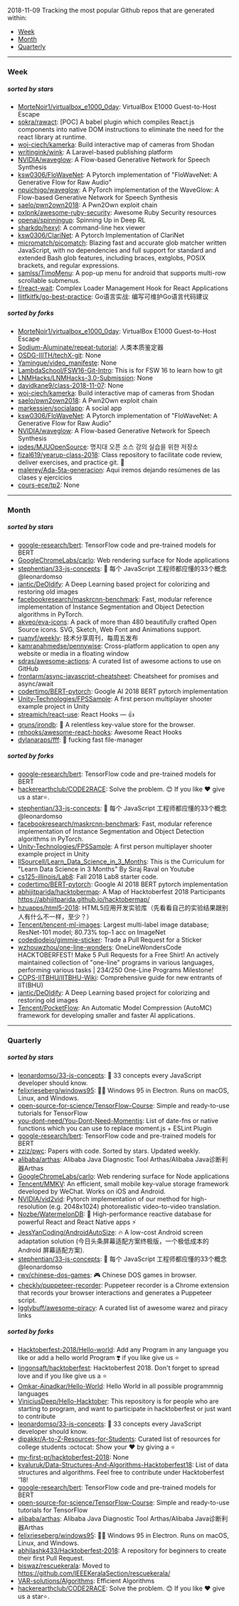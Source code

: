 2018-11-09
Tracking the most popular Github repos that are generated within: 
* [Week](https://github.com/polebug/github_trending_spider/blob/master/2018-11-09.md#week)
* [Month](https://github.com/polebug/github_trending_spider/blob/master/2018-11-09.md#month)
* [Quarterly](https://github.com/polebug/github_trending_spider/blob/master/2018-11-09.md#quarterly)
--- 
### Week 
##### sorted by stars 
* [MorteNoir1/virtualbox_e1000_0day](https://github.com/MorteNoir1/virtualbox_e1000_0day): VirtualBox E1000 Guest-to-Host Escape
* [sokra/rawact](https://github.com/sokra/rawact): [POC] A babel plugin which compiles React.js components into native DOM instructions to eliminate the need for the react library at runtime.
* [woj-ciech/kamerka](https://github.com/woj-ciech/kamerka): Build interactive map of cameras from Shodan
* [writingink/wink](https://github.com/writingink/wink): A Laravel-based publishing platform
* [NVIDIA/waveglow](https://github.com/NVIDIA/waveglow): A Flow-based Generative Network for Speech Synthesis
* [ksw0306/FloWaveNet](https://github.com/ksw0306/FloWaveNet): A Pytorch implementation of "FloWaveNet: A Generative Flow for Raw Audio"
* [npuichigo/waveglow](https://github.com/npuichigo/waveglow): A PyTorch implementation of the WaveGlow: A Flow-based Generative Network for Speech Synthesis
* [saelo/pwn2own2018](https://github.com/saelo/pwn2own2018): A Pwn2Own exploit chain
* [pxlpnk/awesome-ruby-security](https://github.com/pxlpnk/awesome-ruby-security): Awesome Ruby Security resources
* [openai/spinningup](https://github.com/openai/spinningup): Spinning Up in Deep RL
* [sharkdp/hexyl](https://github.com/sharkdp/hexyl): A command-line hex viewer
* [ksw0306/ClariNet](https://github.com/ksw0306/ClariNet): A Pytorch Implementation of ClariNet
* [micromatch/picomatch](https://github.com/micromatch/picomatch): Blazing fast and accurate glob matcher written JavaScript, with no dependencies and full support for standard and extended Bash glob features, including braces, extglobs, POSIX brackets, and regular expressions.
* [samlss/TimoMenu](https://github.com/samlss/TimoMenu):  A pop-up menu for android that supports multi-row scrollable submenus.
* [f/react-wait](https://github.com/f/react-wait): Complex Loader Management Hook for React Applications
* [llitfkitfk/go-best-practice](https://github.com/llitfkitfk/go-best-practice): Go语言实战:  编写可维护Go语言代码建议
##### sorted by forks 
* [MorteNoir1/virtualbox_e1000_0day](https://github.com/MorteNoir1/virtualbox_e1000_0day): VirtualBox E1000 Guest-to-Host Escape
* [Sodium-Aluminate/repeat-tutorial](https://github.com/Sodium-Aluminate/repeat-tutorial): 人类本质鉴定器
* [OSDG-IIITH/techX-git](https://github.com/OSDG-IIITH/techX-git): None
* [Yamingue/video_manifeste](https://github.com/Yamingue/video_manifeste): None
* [LambdaSchool/FSW16-Git-Intro](https://github.com/LambdaSchool/FSW16-Git-Intro): This is for FSW 16 to learn how to git
* [LNMHacks/LNMHacks-3.0-Submission](https://github.com/LNMHacks/LNMHacks-3.0-Submission): None
* [davidkane9/class-2018-11-07](https://github.com/davidkane9/class-2018-11-07): None
* [woj-ciech/kamerka](https://github.com/woj-ciech/kamerka): Build interactive map of cameras from Shodan
* [saelo/pwn2own2018](https://github.com/saelo/pwn2own2018): A Pwn2Own exploit chain
* [markessien/socialapp](https://github.com/markessien/socialapp): A social app
* [ksw0306/FloWaveNet](https://github.com/ksw0306/FloWaveNet): A Pytorch implementation of "FloWaveNet: A Generative Flow for Raw Audio"
* [NVIDIA/waveglow](https://github.com/NVIDIA/waveglow): A Flow-based Generative Network for Speech Synthesis
* [iodes/MJUOpenSource](https://github.com/iodes/MJUOpenSource): 명지대 오픈 소스 강의 실습을 위한 저장소
* [fizal619/yearup-class-2018](https://github.com/fizal619/yearup-class-2018): Class repository to facilitate code review, deliver exercises, and practice git. 🎸
* [malerey/Ada-5ta-generacion](https://github.com/malerey/Ada-5ta-generacion): Aqui iremos dejando resúmenes de las clases y ejercicios 
* [cours-ece/tp2](https://github.com/cours-ece/tp2): None
--- 
### Month 
##### sorted by stars 
* [google-research/bert](https://github.com/google-research/bert): TensorFlow code and pre-trained models for BERT
* [GoogleChromeLabs/carlo](https://github.com/GoogleChromeLabs/carlo): Web rendering surface for Node applications
* [stephentian/33-js-concepts](https://github.com/stephentian/33-js-concepts): :scroll: 每个 JavaScript 工程师都应懂的33个概念 @leonardomso
* [jantic/DeOldify](https://github.com/jantic/DeOldify): A Deep Learning based project for colorizing and restoring old images
* [facebookresearch/maskrcnn-benchmark](https://github.com/facebookresearch/maskrcnn-benchmark): Fast, modular reference implementation of Instance Segmentation and Object Detection algorithms in PyTorch.
* [akveo/eva-icons](https://github.com/akveo/eva-icons): A pack of more than 480 beautifully crafted Open Source icons. SVG, Sketch, Web Font and Animations support.
* [ruanyf/weekly](https://github.com/ruanyf/weekly): 技术分享周刊，每周五发布
* [kamranahmedse/pennywise](https://github.com/kamranahmedse/pennywise): Cross-platform application to open any website or media in a floating window
* [sdras/awesome-actions](https://github.com/sdras/awesome-actions): A curated list of awesome actions to use on GitHub
* [frontarm/async-javascript-cheatsheet](https://github.com/frontarm/async-javascript-cheatsheet): Cheatsheet for promises and async/await
* [codertimo/BERT-pytorch](https://github.com/codertimo/BERT-pytorch): Google AI 2018 BERT pytorch implementation
* [Unity-Technologies/FPSSample](https://github.com/Unity-Technologies/FPSSample): A first person multiplayer shooter example project in Unity
* [streamich/react-use](https://github.com/streamich/react-use): React Hooks — 👍
* [gruns/irondb](https://github.com/gruns/irondb): :nut_and_bolt: A relentless key-value store for the browser.
* [rehooks/awesome-react-hooks](https://github.com/rehooks/awesome-react-hooks): Awesome React Hooks
* [dylanaraps/fff](https://github.com/dylanaraps/fff): :rocket: fucking fast file-manager
##### sorted by forks 
* [google-research/bert](https://github.com/google-research/bert): TensorFlow code and pre-trained models for BERT
* [hackerearthclub/CODE2RACE](https://github.com/hackerearthclub/CODE2RACE):  Solve the problem. 😊 If you like ❤ give us a star⭐.
* [stephentian/33-js-concepts](https://github.com/stephentian/33-js-concepts): :scroll: 每个 JavaScript 工程师都应懂的33个概念 @leonardomso
* [facebookresearch/maskrcnn-benchmark](https://github.com/facebookresearch/maskrcnn-benchmark): Fast, modular reference implementation of Instance Segmentation and Object Detection algorithms in PyTorch.
* [Unity-Technologies/FPSSample](https://github.com/Unity-Technologies/FPSSample): A first person multiplayer shooter example project in Unity
* [llSourcell/Learn_Data_Science_in_3_Months](https://github.com/llSourcell/Learn_Data_Science_in_3_Months): This is the Curriculum for "Learn Data Science in 3 Months" By Siraj Raval on Youtube
* [cs125-illinois/Lab8](https://github.com/cs125-illinois/Lab8): Fall 2018 Lab8 starter code.
* [codertimo/BERT-pytorch](https://github.com/codertimo/BERT-pytorch): Google AI 2018 BERT pytorch implementation
* [abhijitparida/hacktobermap](https://github.com/abhijitparida/hacktobermap): A Map of Hacktoberfest 2018 Participants https://abhijitparida.github.io/hacktobermap/
* [hzuapps/html5-2018](https://github.com/hzuapps/html5-2018): HTML5应用开发实验库（先看看自己的实验结果跟别人有什么不一样，至少？）
* [Tencent/tencent-ml-images](https://github.com/Tencent/tencent-ml-images): Largest multi-label image database; ResNet-101 model; 80.73% top-1 acc on ImageNet
* [codediodeio/gimmie-sticker](https://github.com/codediodeio/gimmie-sticker): Trade a Pull Request for a Sticker
* [wzhouwzhou/one-line-wonders](https://github.com/wzhouwzhou/one-line-wonders): OneLineWondersCode HACKTOBERFEST! Make 5 Pull Requests for a Free Shirt! An actively maintained collection of "one-line" programs in various languages, performing various tasks | 234/250 One-Line Programs Milestone!
* [COPS-IITBHU/IITBHU-Wiki](https://github.com/COPS-IITBHU/IITBHU-Wiki): Comprehensive guide for new entrants of IIT(BHU)
* [jantic/DeOldify](https://github.com/jantic/DeOldify): A Deep Learning based project for colorizing and restoring old images
* [Tencent/PocketFlow](https://github.com/Tencent/PocketFlow): An Automatic Model Compression (AutoMC) framework for developing smaller and faster AI applications.
--- 
### Quarterly 
##### sorted by stars 
* [leonardomso/33-js-concepts](https://github.com/leonardomso/33-js-concepts): 📜 33 concepts every JavaScript developer should know.
* [felixrieseberg/windows95](https://github.com/felixrieseberg/windows95): 💩🚀 Windows 95 in Electron. Runs on macOS, Linux, and Windows.
* [open-source-for-science/TensorFlow-Course](https://github.com/open-source-for-science/TensorFlow-Course): Simple and ready-to-use tutorials for TensorFlow 
* [you-dont-need/You-Dont-Need-Momentjs](https://github.com/you-dont-need/You-Dont-Need-Momentjs): List of date-fns or native functions which you can use to replace moment.js + ESLint Plugin 
* [google-research/bert](https://github.com/google-research/bert): TensorFlow code and pre-trained models for BERT
* [zziz/pwc](https://github.com/zziz/pwc): Papers with code. Sorted by stars. Updated weekly. 
* [alibaba/arthas](https://github.com/alibaba/arthas): Alibaba Java Diagnostic Tool Arthas/Alibaba Java诊断利器Arthas
* [GoogleChromeLabs/carlo](https://github.com/GoogleChromeLabs/carlo): Web rendering surface for Node applications
* [Tencent/MMKV](https://github.com/Tencent/MMKV): An efficient, small mobile key-value storage framework developed by WeChat. Works on iOS and Android.
* [NVIDIA/vid2vid](https://github.com/NVIDIA/vid2vid): Pytorch implementation of our method for high-resolution (e.g. 2048x1024) photorealistic video-to-video translation.
* [Nozbe/WatermelonDB](https://github.com/Nozbe/WatermelonDB): 🍉 High-performance reactive database for powerful React and React Native apps ⚡️
* [JessYanCoding/AndroidAutoSize](https://github.com/JessYanCoding/AndroidAutoSize): 🔥 A low-cost Android screen adaptation solution (今日头条屏幕适配方案终极版，一个极低成本的 Android 屏幕适配方案).
* [stephentian/33-js-concepts](https://github.com/stephentian/33-js-concepts): :scroll: 每个 JavaScript 工程师都应懂的33个概念 @leonardomso
* [rwv/chinese-dos-games](https://github.com/rwv/chinese-dos-games): 🎮 Chinese DOS games in browser.
* [checkly/puppeteer-recorder](https://github.com/checkly/puppeteer-recorder): Puppeteer recorder is a Chrome extension that records your browser interactions and generates a  Puppeteer script.
* [Igglybuff/awesome-piracy](https://github.com/Igglybuff/awesome-piracy): A curated list of awesome warez and piracy links
##### sorted by forks 
* [Hacktoberfest-2018/Hello-world](https://github.com/Hacktoberfest-2018/Hello-world): Add any  Program in any language you like or add a hello world Program ❣️ if you like give us :star:
* [lingonsaft/hacktoberfest](https://github.com/lingonsaft/hacktoberfest): Hacktoberfest 2018. Don't forget to spread love and if you like give us a ⭐️
* [Omkar-Ajnadkar/Hello-World](https://github.com/Omkar-Ajnadkar/Hello-World): Hello World in all possible programmnig languages
* [ViniciusDeep/Hello-Hacktober](https://github.com/ViniciusDeep/Hello-Hacktober):  This repository is for people who are starting to program, and want to participate in hacktoberfest  or just want to contribute
* [leonardomso/33-js-concepts](https://github.com/leonardomso/33-js-concepts): 📜 33 concepts every JavaScript developer should know.
* [dipakkr/A-to-Z-Resources-for-Students](https://github.com/dipakkr/A-to-Z-Resources-for-Students): Curated list of resources for college students :octocat: Show your :heart: by giving a :star:
* [my-first-pr/hacktoberfest-2018](https://github.com/my-first-pr/hacktoberfest-2018): None
* [kvaluruk/Data-Structures-And-Algorithms-Hacktoberfest18](https://github.com/kvaluruk/Data-Structures-And-Algorithms-Hacktoberfest18): List of data structures and algorithms. Feel free to contribute under Hacktoberfest '18!
* [google-research/bert](https://github.com/google-research/bert): TensorFlow code and pre-trained models for BERT
* [open-source-for-science/TensorFlow-Course](https://github.com/open-source-for-science/TensorFlow-Course): Simple and ready-to-use tutorials for TensorFlow 
* [alibaba/arthas](https://github.com/alibaba/arthas): Alibaba Java Diagnostic Tool Arthas/Alibaba Java诊断利器Arthas
* [felixrieseberg/windows95](https://github.com/felixrieseberg/windows95): 💩🚀 Windows 95 in Electron. Runs on macOS, Linux, and Windows.
* [abhilashk433/Hacktoberfest-2018](https://github.com/abhilashk433/Hacktoberfest-2018): A repository for beginners to create their first Pull Request. 
* [biswaz/rescuekerala](https://github.com/biswaz/rescuekerala): Moved to https://github.com/IEEEKeralaSection/rescuekerala/
* [VAR-solutions/Algorithms](https://github.com/VAR-solutions/Algorithms): Efficient Algorithms
* [hackerearthclub/CODE2RACE](https://github.com/hackerearthclub/CODE2RACE):  Solve the problem. 😊 If you like ❤ give us a star⭐.
